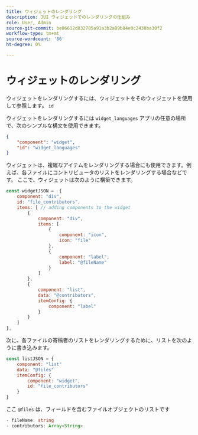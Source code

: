 ```yaml
---
title: ウィジェットのレンダリング
description: JUI ウィジェットでのレンダリングの仕組み
role: User, Admin
source-git-commit: be06612d832785a91a3b2a89b84e0c2438ba30f2
workflow-type: tm+mt
source-wordcount: '86'
ht-degree: 0%

---
```


# ウィジェットのレンダリング

ウィジェットをレンダリングするには、ウィジェットをそのウィジェットを使用して参照します。 `id`

ウィジェットをレンダリングするには `widget_languages` アプリの任意の場所で、次のシンプルな構文を使用できます。

```json
{
    "component": "widget",
    "id": "widget_languages"
}
```

ウィジェットは、複雑なアイテムをレンダリングする場合にも使用できます。例えば、各ファイルにコントリビュータのリストをレンダリングする場合などです。
ここで、ウィジェットは次のように構築できます。

```js title="fileContributorsWidget.js"
const widgetJSON =  {
    component: "div", 
    id: "file_contributors", 
    items: [ // adding components to the widget
        {
            component: "div",
            items: [
                {
                    component: "icon",
                    icon: "file"
                },
                {
                    component: "label",
                    label: "@fileName"
                }
            ]
        },
        {
            component: "list",
            data: "@contributors",
            itemConfig: {
                component: "label"
            }
        }
    ]
},
```

次に、各ファイルの寄稿者のリストをレンダリングするために、リストを次のように書き込みます。

```js title="fileContributorsList.js"
const listJSON = {
    component: "list"
    data: "@files"
    itemConfig: {
        component: "widget",
        id: "file_contributors"
    }
}
```

ここ `@files` は、フィールドを含むファイルオブジェクトのリストです

```typescript
- fileName: string
- contributors: Array<String>
```
